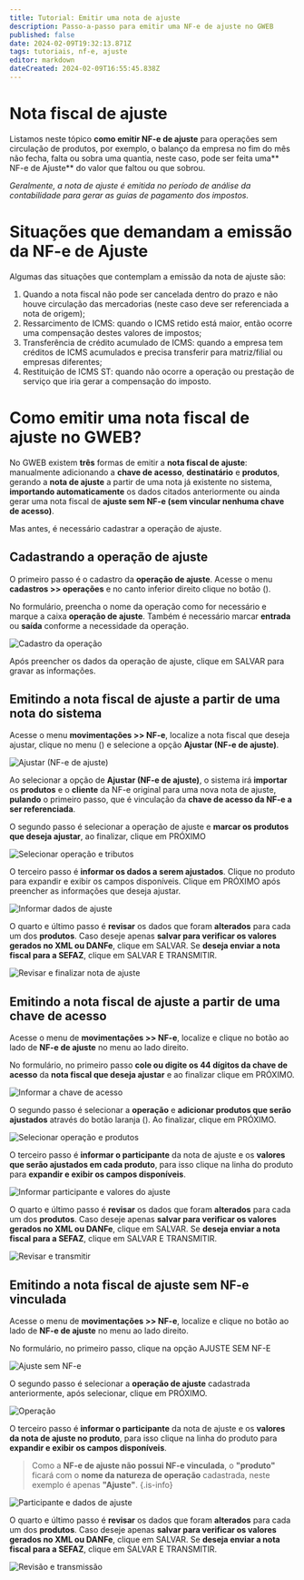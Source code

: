 ```yaml
---
title: Tutorial: Emitir uma nota de ajuste
description: Passo-a-passo para emitir uma NF-e de ajuste no GWEB
published: false
date: 2024-02-09T19:32:13.871Z
tags: tutoriais, nf-e, ajuste
editor: markdown
dateCreated: 2024-02-09T16:55:45.838Z
---
```


# Nota fiscal de ajuste
Listamos neste tópico **como emitir NF-e de ajuste** para operações sem circulação de produtos, por exemplo, o balanço da empresa no fim do mês não fecha, falta ou sobra uma quantia, neste caso, pode ser feita uma** NF-e de Ajuste** do valor que faltou ou que sobrou.

*Geralmente, a nota de ajuste é emitida no período de análise da contabilidade para gerar as guias de pagamento dos impostos.*

# Situações que demandam a emissão da NF-e de Ajuste

Algumas das situações que contemplam a emissão da nota de ajuste são:

1. Quando a nota fiscal não pode ser cancelada dentro do prazo e não houve circulação das mercadorias (neste caso deve ser referenciada a nota de origem);
2. Ressarcimento de ICMS: quando o ICMS retido está maior, então ocorre uma compensação destes valores de impostos;
3. Transferência de crédito acumulado de ICMS: quando a empresa tem créditos de ICMS acumulados e precisa transferir para matriz/filial ou empresas diferentes;
4. Restituição de ICMS ST: quando não ocorre a operação ou prestação de serviço que iria gerar a compensação do imposto.

# Como emitir uma nota fiscal de ajuste no GWEB?

No GWEB existem **três** formas de emitir a **nota fiscal de ajuste**: manualmente adicionando a **chave de acesso**, **destinatário** e **produtos**, gerando a **nota de ajuste** a partir de uma nota já existente no sistema, **importando automaticamente** os dados citados anteriormente ou ainda gerar uma nota fiscal de **ajuste sem NF-e (sem vincular nenhuma chave de acesso)**.

Mas antes, é necessário cadastrar a operação de ajuste.

## Cadastrando a operação de ajuste
O primeiro passo é o cadastro da **operação de ajuste**. Acesse o menu **cadastros >> operações** e no canto inferior direito clique no botão (<span class="mdi mdi-plus"></span>).

No formulário, preencha o nome da operação como for necessário e marque a caixa **operação de ajuste**. Também é necessário marcar **entrada** ou **saída** conforme a necessidade da operação.

![Cadastro da operação](/tutoriais/nfe-ajuste/cadastro_operacao.png)

Após preencher os dados da operação de ajuste, clique em <span class="mat-button mat-accent">SALVAR</span> para gravar as informações.

## Emitindo a nota fiscal de ajuste a partir de uma nota do sistema

Acesse o menu **movimentações >> NF-e**, localize a nota fiscal que deseja ajustar, clique no menu (<span class="mdi mdi-dots-vertical"></span>) e selecione a opção **Ajustar (NF-e de ajuste)**.

![Ajustar (NF-e de ajuste)](/tutoriais/nfe-ajuste/gerar_ajuste_na_nfe.png)

Ao selecionar a opção de **Ajustar (NF-e de ajuste)**, o sistema irá **importar** os **produtos** e o **cliente** da NF-e original para uma nova nota de ajuste, **pulando** o primeiro passo, que é vinculação da **chave de acesso da NF-e a ser referenciada**.

O segundo passo é selecionar a operação de ajuste e **marcar os produtos que deseja ajustar**, ao finalizar, clique em <span class="mat-button mat-accent">PRÓXIMO</span>

![Selecionar operação e tributos](/tutoriais/nfe-ajuste/passo_2_selecionar_operacao_e_produtos.png)

O terceiro passo é **informar os dados a serem ajustados**. Clique no produto para expandir e exibir os campos disponíveis. Clique em <span class="mat-button mat-accent">PRÓXIMO</span> após preencher as informações que deseja ajustar.

![Informar dados de ajuste](/tutoriais/nfe-ajuste/passo_3_informar_ajuste.png)

O quarto e último passo é **revisar** os dados que foram **alterados** para cada um dos **produtos**. Caso deseje apenas **salvar para verificar os valores gerados no XML ou DANFe**, clique em <span class="mat-button mat-accent">SALVAR</span>. Se **deseja enviar a nota fiscal para a SEFAZ**, clique em <span class="mat-button">SALVAR E TRANSMITIR</span>.

![Revisar e finalizar nota de ajuste](/tutoriais/nfe-ajuste/passo_4_revisar.png)

## Emitindo a nota fiscal de ajuste a partir de uma chave de acesso

Acesse o menu de **movimentações >> NF-e**, localize e clique no botão <span class="mdi mdi-plus"></span> ao lado de **NF-e de ajuste** no menu ao lado direito.

No formulário, no primeiro passo **cole ou digite os 44 dígitos da chave de acesso** da **nota fiscal que deseja ajustar** e ao finalizar clique em <span class="mat-button mat-accent">PRÓXIMO</span>.

![Informar a chave de acesso](/tutoriais/nfe-ajuste/manual_passo_1_informar_chave.png)

O segundo passo é selecionar a **operação** e **adicionar produtos que serão ajustados** através do botão laranja (<span class="mdi mdi-barcode"></span>). Ao finalizar, clique em <span class="mat-button mat-accent">PRÓXIMO</span>.

![Selecionar operação e produtos](/tutoriais/nfe-ajuste/manual_passo_2_operação_produtos.png)

O terceiro passo é **informar o participante** da nota de ajuste e os **valores que serão ajustados em cada produto**, para isso clique na linha do produto para **expandir e exibir os campos disponíveis**.

![Informar participante e valores do ajuste](/tutoriais/nfe-ajuste/manual_passo_3_participante_valores_ajuste.png)

O quarto e último passo é **revisar** os dados que foram **alterados** para cada um dos **produtos**. Caso deseje apenas **salvar para verificar os valores gerados no XML ou DANFe**, clique em <span class="mat-button mat-accent">SALVAR</span>. Se **deseja enviar a nota fiscal para a SEFAZ**, clique em <span class="mat-button">SALVAR E TRANSMITIR</span>.

![Revisar e transmitir](/tutoriais/nfe-ajuste/manual_passo_4_revisar.png)

## Emitindo a nota fiscal de ajuste sem NF-e vinculada

Acesse o menu de **movimentações >> NF-e**, localize e clique no botão <span class="mdi mdi-plus"></span> ao lado de **NF-e de ajuste** no menu ao lado direito.

No formulário, no primeiro passo, clique na opção <span class="mat-button">AJUSTE SEM NF-E</span>

![Ajuste sem NF-e](/tutoriais/nfe-ajuste/semnfe_passo_1.png)

O segundo passo é selecionar a **operação de ajuste** cadastrada anteriormente, após selecionar, clique em <span class="mat-button mat-accent">PRÓXIMO</span>.

![Operação](/tutoriais/nfe-ajuste/semnfe_passo_2_ajustar.png)

O terceiro passo é **informar o participante** da nota de ajuste e os **valores da nota de ajuste no produto**, para isso clique na linha do produto para **expandir e exibir os campos disponíveis**.

> Como a **NF-e de ajuste não possui NF-e vinculada**, o **"produto"** ficará com o **nome da natureza de operação** cadastrada, neste exemplo é apenas **"Ajuste"**.
{.is-info}

![Participante e dados de ajuste](/tutoriais/nfe-ajuste/semnfe_passo_3_participante_dados.png)

O quarto e último passo é **revisar** os dados que foram **alterados** para cada um dos **produtos**. Caso deseje apenas **salvar para verificar os valores gerados no XML ou DANFe**, clique em <span class="mat-button mat-accent">SALVAR</span>. Se **deseja enviar a nota fiscal para a SEFAZ**, clique em <span class="mat-button">SALVAR E TRANSMITIR</span>.

![Revisão e transmissão](/tutoriais/nfe-ajuste/semnfe_passo_4_revisão.png)
